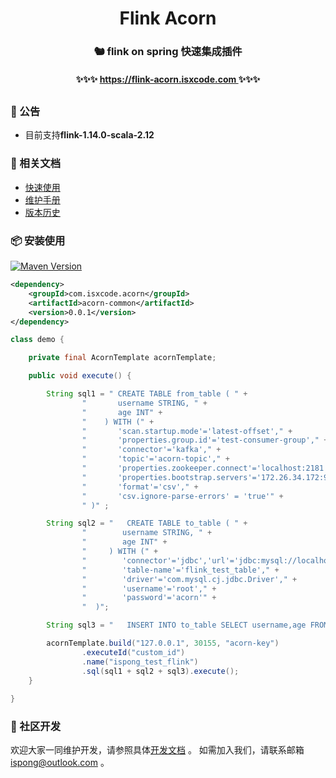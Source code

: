 <h1 align="center">
    Flink Acorn
</h1>

<h3 align="center">
    🐿️ flink on spring 快速集成插件
</h3>

<h4 align="center">
    ✨✨✨ <a href="https://flink-acorn.isxcode.com" > 
         https://flink-acorn.isxcode.com
    </a> ✨✨✨
</h4>

<h2></h2>

### 📢 公告

- 目前支持**flink-1.14.0-scala-2.12**

### 📒 相关文档

- [快速使用](https://flink-acorn.isxcode.com/#/zh-cn/start/快速使用)
- [维护手册](https://flink-acorn.isxcode.com/#/zh-cn/start/contributing)
- [版本历史](https://flink-acorn.isxcode.com/#/zh-cn/start/changelog)

### 📦 安装使用

[![Maven Version](https://img.shields.io/maven-central/v/com.isxcode.acorn/acorn-common)](https://search.maven.org/artifact/com.isxcode.acorn/acorn-common)

```xml
<dependency>
    <groupId>com.isxcode.acorn</groupId>
    <artifactId>acorn-common</artifactId>
    <version>0.0.1</version>
</dependency>
```

```java
class demo {

    private final AcornTemplate acornTemplate;

    public void execute() {

        String sql1 = " CREATE TABLE from_table ( " +
                "       username STRING, " +
                "       age INT" +
                "    ) WITH (" +
                "       'scan.startup.mode'='latest-offset'," +
                "       'properties.group.id'='test-consumer-group'," +
                "       'connector'='kafka'," +
                "       'topic'='acorn-topic'," +
                "       'properties.zookeeper.connect'='localhost:2181'," +
                "       'properties.bootstrap.servers'='172.26.34.172:9092'," +
                "       'format'='csv'," +
                "       'csv.ignore-parse-errors' = 'true'" +
                " )" ;

        String sql2 = "   CREATE TABLE to_table ( " +
                "        username STRING, " +
                "        age INT" +
                "     ) WITH (" +
                "        'connector'='jdbc','url'='jdbc:mysql://localhost:30102/acorn'," +
                "        'table-name'='flink_test_table'," +
                "        'driver'='com.mysql.cj.jdbc.Driver'," +
                "        'username'='root'," +
                "        'password'='acorn'" +
                "  )";

        String sql3 = "   INSERT INTO to_table SELECT username,age FROM from_table WHERE age >19";

        acornTemplate.build("127.0.0.1", 30155, "acorn-key")
                .executeId("custom_id")
                .name("ispong_test_flink")
                .sql(sql1 + sql2 + sql3).execute();
    }
    
}
```

### 👏 社区开发

欢迎大家一同维护开发，请参照具体[开发文档](https://github.com/ispong/flink-acorn/blob/main/CONTRIBUTING.md) 。
如需加入我们，请联系邮箱 ispong@outlook.com 。
